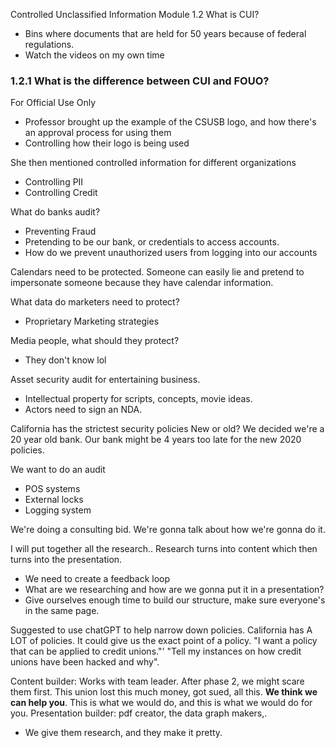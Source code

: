 Controlled Unclassified Information
Module 1.2 What is CUI?
- Bins where documents that are held for 50 years because of federal regulations.
- Watch the videos on my own time

### 1.2.1 What is the difference between CUI and FOUO?

For Official Use Only
- Professor brought up the example of the CSUSB logo, and how there's an approval process for using them
- Controlling how their logo is being used

She then mentioned controlled information for different organizations
- Controlling PII
- Controlling Credit

What do banks audit?
- Preventing Fraud
- Pretending to be our bank, or credentials to access accounts. 
- How do we prevent unauthorized users from logging into our accounts

Calendars need to be protected. Someone can easily lie and pretend to impersonate someone because they have calendar information. 

What data do marketers need to protect?
- Proprietary Marketing strategies

Media people, what should they protect?
- They don't know lol

Asset security audit for entertaining business.
- Intellectual property for scripts, concepts, movie ideas.
- Actors need to sign an NDA.


California has the strictest security policies
New or old? We decided we're a 20 year old bank. 
Our bank might be 4 years too late for the new 2020 policies.

We want to do an audit
- POS systems
- External locks
- Logging system

We're doing a consulting bid. We're gonna talk about how we're gonna do it. 

I will put together all the research.. Research turns into content which then turns into the presentation. 
- We need to create a feedback loop
- What are we researching and how are we gonna put it in a presentation?
- Give ourselves enough time to build our structure, make sure everyone's in the same page. 

Suggested to use chatGPT to help narrow down policies. California has A LOT of policies. It could give us the exact point of a policy. 
"I want a policy that can be applied to credit unions."' "Tell my instances on how credit unions have been hacked and why".

Content builder: Works with team leader. After phase 2, we might scare them first. This union lost this much money, got sued, all this. **We think we can help you**. This is what we would do, and this is what we would do for you. 
Presentation builder: pdf creator, the data graph makers,. 
- We give them research, and they make it pretty.
